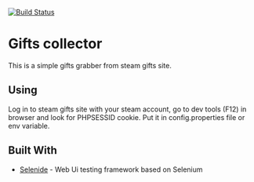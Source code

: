 [![Build Status](https://travis-ci.org/Zap4ick/gifts-collector.svg?branch=master)](https://travis-ci.org/Zap4ick/gifts-collector)
# Gifts collector

This is a simple gifts grabber from steam gifts site.

## Using

Log in to steam gifts site with your steam account, go to dev tools (F12) in browser and look for PHPSESSID cookie. Put it in config.properties file or env variable.

## Built With

* [Selenide](https://selenide.org/) - Web Ui testing framework based on Selenium